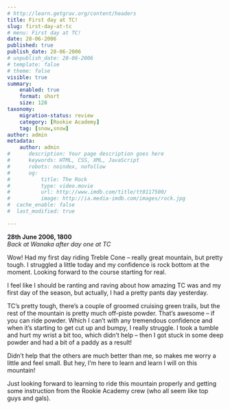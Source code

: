 ```yaml
---
# http://learn.getgrav.org/content/headers
title: First day at TC!
slug: first-day-at-tc
# menu: First day at TC!
date: 28-06-2006
published: true
publish_date: 28-06-2006
# unpublish_date: 28-06-2006
# template: false
# theme: false
visible: true
summary:
    enabled: true
    format: short
    size: 128
taxonomy:
    migration-status: review
    category: [Rookie Academy]
    tag: [snow,snow]
author: admin
metadata:
    author: admin
#      description: Your page description goes here
#      keywords: HTML, CSS, XML, JavaScript
#      robots: noindex, nofollow
#      og:
#          title: The Rock
#          type: video.movie
#          url: http://www.imdb.com/title/tt0117500/
#          image: http://ia.media-imdb.com/images/rock.jpg
#  cache_enable: false
#  last_modified: true

---
```


**28th June 2006, 1800**  
*Back at Wanaka after day one at TC*

Wow! Had my first day riding Treble Cone – really great mountain, but pretty tough. I struggled a little today and my confidence is rock bottom at the moment. Looking forward to the course starting for real.

I feel like I should be ranting and raving about how amazing TC was and my first day of the season, but actually, I had a pretty pants day yesterday.

TC’s pretty tough, there’s a couple of groomed cruising green trails, but the rest of the mountain is pretty much off-piste powder. That’s awesome – if you can ride powder. Which I can’t with any tremendous confidence and when it’s starting to get cut up and bumpy, I really struggle. I took a tumble and hurt my wrist a bit too, which didn’t help – then I got stuck in some deep powder and had a bit of a paddy as a result!

Didn’t help that the others are much better than me, so makes me worry a little and feel small. But hey, I’m here to learn and learn I will on this mountain!

Just looking forward to learning to ride this mountain properly and getting some instruction from the Rookie Academy crew (who all seem like top guys and gals).